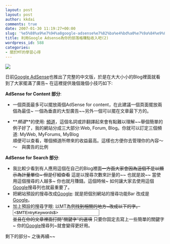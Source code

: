 ```yaml
---
layout: post
layout: post
author: kkdai
comments: true
date: 2007-01-30 11:19:27+00:00
slug: '%e5%88%a9%e7%94%a8google-adsense%e7%82%ba%e4%bd%a0%e7%9a%84%e9%83%a8%e8%90%bd%e6%a0%bc%e8%b3%ba%e9%bb%9e%e6%94%b6%e5%85%a5%e5%90%a72'
title: 利用Google Adsense為你的部落格賺點收入吧(2)
wordpress_id: 588
categories:
- 關於MT的學習心得
---
```


[![](https://www.google.com/adsense/images/google_sm.gif)](https://www.google.com/adsense/home)

日前[Google AdSense](https://www.google.com/adsense/?hl=zh_TW)也推出了完整的中文版，於是在大大小小的Blog裡面就看到了大家擺滿了廣告~ 在這裡提供幾個幾個小技巧如下:

**AdSense for Content 部分**:

  * 一個頁面最多可以擺放兩個AdSense for content，在此建議一個頁面擺放兩個為最佳~ 一個為垂直的大型廣告~~另外一個可以擺在文章最下方的。  

  * **_頻道_**的使用: [頻道](https://www.google.com/adsense/support/bin/answer.py?answer=9868&sourceid=aso&subid=ww-ww-et-asui&medium=link)，這個名詞或許翻譯起來會有點難以理解~~舉個簡單的例子好了，我的網站分成三大部分:Web, Forum, Blog。你就可以訂定三個頻道: MyWeb, MyForums, MyBlog  
順便可以查看，哪個頻道所帶來的收益最高。這樣也方便你去管理你的內容～～　與廣告的比例  


**AdSense for Search 部分**:

  * 我比較少看到有人應用這個在自己的Blog裡面~~一方面大家會因為這個不是以顯示為計量單位~ 但是仔細查看~~ 這是以搜尋次數來計量的~~ 也就是說~~ 當使用這個搜尋的人越多~ 你也就月賺錢。這個時候~ 如何讓大家去使用這個[Google](http://google.com/)搜尋列也就最重要了。
  * 把網站預設的搜尋改成[Google](http://google.com): 就是把個別網站的搜尋功能Bar 改成是[Google](http://google.com/)。
  * 加上預設的搜尋字眼: 以MT為例~~找到相關的地方~改成以下的字。  
_<input type="text" name="q" size="31" maxlength="255" value="<$MTEntryKeywords$>"></input>_  
並且在你的文章裡面打開"關鍵字"的選項~~ 只要你固定去寫上一些簡單的關鍵字~ 你的[Google](http://google.com/)搜尋列~就會變得更好用。

剩下的部分~ 之後再續~~
